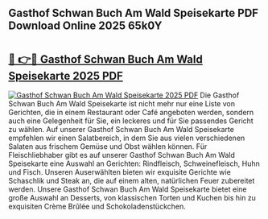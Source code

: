 ## Gasthof Schwan Buch Am Wald Speisekarte PDF Download Online 2025 65k0Y

# <h2><a href="http://gce2fah.nevu.top/?p=Gasthof+Schwan+Buch+Am+Wald+Speisekarte">🔗 👉🔴 Gasthof Schwan Buch Am Wald Speisekarte 2025 PDF</a></h2>

[![Gasthof Schwan Buch Am Wald Speisekarte 2025 PDF](https://i.imgur.com/dBaPXMq.png)](http://gce2fah.nevu.top/?p=Gasthof+Schwan+Buch+Am+Wald+Speisekarte)
Die Gasthof Schwan Buch Am Wald Speisekarte ist nicht mehr nur eine Liste von Gerichten, die in einem Restaurant oder Café angeboten werden, sondern auch eine Gelegenheit für Sie, ein leckeres und für Sie passendes Gericht zu wählen. Auf unserer Gasthof Schwan Buch Am Wald Speisekarte empfehlen wir einen Salatbereich, in dem Sie aus vielen verschiedenen Salaten aus frischem Gemüse und Obst wählen können. Für Fleischliebhaber gibt es auf unserer Gasthof Schwan Buch Am Wald Speisekarte eine Auswahl an Gerichten: Rindfleisch, Schweinefleisch, Huhn und Fisch. Unseren Auserwählten bieten wir exquisite Gerichte wie Schaschlik und Steak an, die auf einem alten, natürlichen Feuer zubereitet werden. Unsere Gasthof Schwan Buch Am Wald Speisekarte bietet eine große Auswahl an Desserts, von klassischen Torten und Kuchen bis hin zu exquisiten Crème Brûlée und Schokoladenstückchen.
